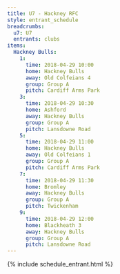 ```yaml
---
title: U7 - Hackney RFC
style: entrant_schedule
breadcrumbs:
  u7: U7
  entrants: clubs
items:
  Hackney Bulls:
    1:
      time: 2018-04-29 10:00
      home: Hackney Bulls
      away: Old Colfeians 4
      group: Group A
      pitch: Cardiff Arms Park
    3:
      time: 2018-04-29 10:30
      home: Ashford
      away: Hackney Bulls
      group: Group A
      pitch: Lansdowne Road
    5:
      time: 2018-04-29 11:00
      home: Hackney Bulls
      away: Old Colfeians 1
      group: Group A
      pitch: Cardiff Arms Park
    7:
      time: 2018-04-29 11:30
      home: Bromley
      away: Hackney Bulls
      group: Group A
      pitch: Twickenham
    9:
      time: 2018-04-29 12:00
      home: Blackheath 3
      away: Hackney Bulls
      group: Group A
      pitch: Lansdowne Road
---
```


{% include schedule_entrant.html %}
